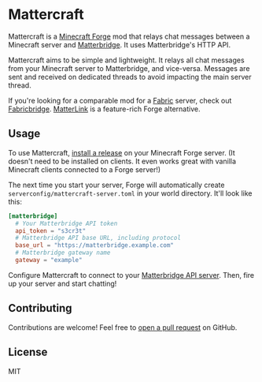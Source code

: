 # Mattercraft

Mattercraft is a [Minecraft Forge](https://minecraftforge.net) mod that relays chat messages between a Minecraft server and [Matterbridge](https://github.com/42wim/matterbridge). It uses Matterbridge's HTTP API.

Mattercraft aims to be simple and lightweight. It relays all chat messages from your Minecraft server to Matterbridge, and vice-versa. Messages are sent and received on dedicated threads to avoid impacting the main server thread.

If you're looking for a comparable mod for a [Fabric](https://fabricmc.net/) server, check out [Fabricbridge](https://github.com/haykam821/Fabricbridge). [MatterLink](https://github.com/elytra/MatterLink) is a feature-rich Forge alternative.

## Usage

To use Mattercraft, [install a release](https://github.com/raws/mattercraft/releases) on your Minecraft Forge server. (It doesn't need to be installed on clients. It even works great with vanilla Minecraft clients connected to a Forge server!)

The next time you start your server, Forge will automatically create `serverconfig/mattercraft-server.toml` in your world directory. It'll look like this:

```toml
[matterbridge]
  # Your Matterbridge API token
  api_token = "s3cr3t"
  # Matterbridge API base URL, including protocol
  base_url = "https://matterbridge.example.com"
  # Matterbridge gateway name
  gateway = "example"
```

Configure Mattercraft to connect to your [Matterbridge API server](https://github.com/42wim/matterbridge/wiki/API). Then, fire up your server and start chatting!

## Contributing

Contributions are welcome! Feel free to [open a pull request](https://github.com/raws/mattercraft) on GitHub.

## License

MIT
